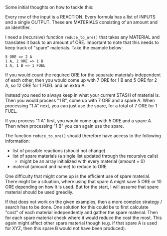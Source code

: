 Some initial thoughts on how to tackle this:

Every row of the input is a REACTION.
Every formula has a list of INPUTS and a single OUTPUT.
These are MATERIALS consisting of an amount and an identifier.

I need a (recursive) function `reduce_to_ore()` that takes any MATERIAL and translates it back to an amount of ORE.
Important to note that this needs to keep track of "spare" materials.
Take the example below:

```
5 ORE => 2 A
1 A, 2 ORE => 1 B
1 A, 1 B => 1 FUEL
```

If you would count the required ORE for the separate materials independent of each other, then you would come up with 7 ORE for 1 B and 5 ORE for 2 A, so 12 ORE for 1 FUEL and an extra A.

Instead you need to always keep in what your current STASH of material is.
Then you would process "1 B", come up with 7 ORE and a spare A.
When processing "1 A" next, you can just use the spare, for a total of 7 ORE for 1 FUEL.

If you process "1 A" first, you would come up with 5 ORE and a spare A.
Then when processing "1 B" you can again use the spare.

The function `reduce_to_ore()` should therefore have access to the following information:
* list of possible reactions (should not change)
* list of spare materials (a single list updated through the recursive calls)
    * might be an array initialized with every material (amount = 0)
* material (amount and name) to reduce to ORE

One difficulty that might come up is the efficient use of spare material.
There might be a situation, where using that spare A might save 5 ORE or 10 ORE depending on how it is used.
But for the start, I will assume that spare material should be used greedily.

If that does not work on the given examples, then a more complex strategy / search has to be done.
One solution for this could be to first calculate "cost" of each material independently and gather the spare material.
Then for each spare material check where it would reduce the cost the most.
This again might affect other spare material though (e.g. if that spare A is used for XYZ, then this spare B would not have been produced).
